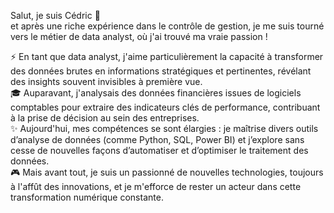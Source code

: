 Salut, je suis Cédric 👋  
et après une riche expérience dans le contrôle de gestion, je me suis tourné vers le métier de data analyst, où j'ai trouvé ma vraie passion !  

⚡️ En tant que data analyst, j'aime particulièrement la capacité à transformer des données brutes en informations stratégiques et pertinentes, révélant des insights souvent invisibles à première vue.  
🎓 Auparavant, j'analysais des données financières issues de logiciels comptables pour extraire des indicateurs clés de performance, contribuant à la prise de décision au sein des entreprises.  
✨ Aujourd'hui, mes compétences se sont élargies : je maîtrise divers outils d’analyse de données (comme Python, SQL, Power BI) et j’explore sans cesse de nouvelles façons d’automatiser et d’optimiser le traitement des données.  
🎮 Mais avant tout, je suis un passionné de nouvelles technologies, toujours à l'affût des innovations, et je m'efforce de rester un acteur dans cette transformation numérique constante.

<!---
Cedric-ME/Cedric-ME is a ✨ special ✨ repository because its `README.md` (this file) appears on your GitHub profile.
You can click the Preview link to take a look at your changes.
--->
